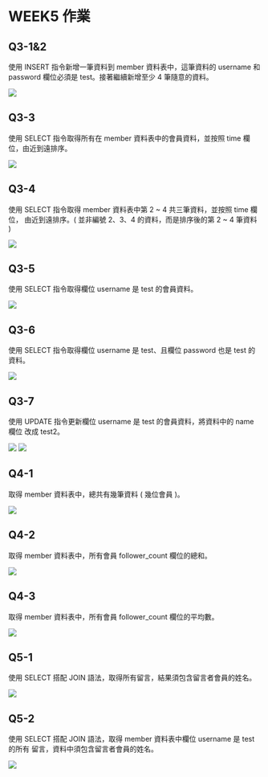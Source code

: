 WEEK5 作業
===
## Q3-1&2
使用 INSERT 指令新增一筆資料到 member 資料表中，這筆資料的 username 和 
password 欄位必須是 test。接著繼續新增至少 4 筆隨意的資料。

![](https://github.com/js150422/wehelpassignments/blob/main/week5/Q3-1&2.jpg?raw=true)

## Q3-3
使用 SELECT 指令取得所有在 member 資料表中的會員資料，並按照 time 欄位，由近到遠排序。

![](https://github.com/js150422/wehelpassignments/blob/main/week5/Q3-3.jpg?raw=true)

## Q3-4
使用 SELECT 指令取得 member 資料表中第 2 ~ 4 共三筆資料，並按照 time 欄位，
由近到遠排序。( 並非編號 2、3、4 的資料，而是排序後的第 2 ~ 4 筆資料 )

![](https://github.com/js150422/wehelpassignments/blob/main/week5/Q3-4.jpg?raw=true)

## Q3-5
使用 SELECT 指令取得欄位 username 是 test 的會員資料。

![](https://github.com/js150422/wehelpassignments/blob/main/week5/Q3-5.jpg?raw=true)

## Q3-6
使用 SELECT 指令取得欄位 username 是 test、且欄位 password 也是 test 的資料。

![](https://github.com/js150422/wehelpassignments/blob/main/week5/Q3-6.jpg?raw=true)

## Q3-7
使用 UPDATE 指令更新欄位 username 是 test 的會員資料，將資料中的 name 欄位
改成 test2。

![](https://github.com/js150422/wehelpassignments/blob/main/week5/Q3-7-1.jpg?raw=true)
![](https://github.com/js150422/wehelpassignments/blob/main/week5/Q3-7-2.jpg?raw=true)
## Q4-1
取得 member 資料表中，總共有幾筆資料 ( 幾位會員 )。

![](https://github.com/js150422/wehelpassignments/blob/main/week5/Q4-1.jpg?raw=true)

## Q4-2
取得 member 資料表中，所有會員 follower_count 欄位的總和。

![](https://github.com/js150422/wehelpassignments/blob/main/week5/Q4-2.jpg?raw=true)

## Q4-3
取得 member 資料表中，所有會員 follower_count 欄位的平均數。

![](https://github.com/js150422/wehelpassignments/blob/main/week5/Q4-3.jpg?raw=true)

## Q5-1
使用 SELECT 搭配 JOIN 語法，取得所有留言，結果須包含留言者會員的姓名。

![](https://github.com/js150422/wehelpassignments/blob/main/week5/Q5-1.jpg?raw=true)

## Q5-2
使用 SELECT 搭配 JOIN 語法，取得 member 資料表中欄位 username 是 test 的所有
留言，資料中須包含留言者會員的姓名。

![](https://github.com/js150422/wehelpassignments/blob/main/week5/Q5-2.jpg?raw=true)
